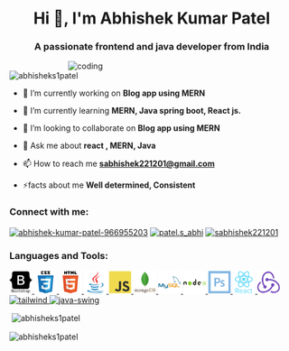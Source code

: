 
<h1 align="center">Hi 👋, I'm Abhishek Kumar Patel</h1>
<h3 align="center">A passionate frontend and java developer from India</h3>
<img align="right" alt="coding" width="400" src="https://user-images.githubusercontent.com/69011963/137184767-79a13ec7-1bb3-4341-a6da-3a149c9c159a.gif">
<p align="left"> <img src="https://komarev.com/ghpvc/?username=abhisheks1patel&label=Profile%20views&color=0e75b6&style=flat" alt="abhisheks1patel" /> </p>

- 🔭 I’m currently working on **Blog app using MERN**

- 🌱 I’m currently learning **MERN, Java spring boot, React js.**

- 👯 I’m looking to collaborate on **Blog app using MERN**

- 💬 Ask me about **react , MERN, Java**

- 📫 How to reach me **sabhishek221201@gmail.com**

- ⚡facts about me **Well determined, Consistent**

<h3 align="left">Connect with me:</h3>
<p align="left">
<a href="https://linkedin.com/in/abhishek-kumar-patel-966955203" target="blank"><img align="center" src="https://raw.githubusercontent.com/rahuldkjain/github-profile-readme-generator/master/src/images/icons/Social/linked-in-alt.svg" alt="abhishek-kumar-patel-966955203" height="30" width="40" /></a>
<a href="https://instagram.com/patel.s_abhi" target="blank"><img align="center" src="https://raw.githubusercontent.com/rahuldkjain/github-profile-readme-generator/master/src/images/icons/Social/instagram.svg" alt="patel.s_abhi" height="30" width="40" /></a>
<a href="https://www.hackerrank.com/sabhishek221201" target="blank"><img align="center" src="https://raw.githubusercontent.com/rahuldkjain/github-profile-readme-generator/master/src/images/icons/Social/hackerrank.svg" alt="sabhishek221201" height="30" width="40" /></a>
</p>

<h3 align="left">Languages and Tools:</h3>
<p align="left"> <a href="https://getbootstrap.com" target="_blank" rel="noreferrer"> <img src="https://raw.githubusercontent.com/devicons/devicon/master/icons/bootstrap/bootstrap-plain-wordmark.svg" alt="bootstrap" width="40" height="40"/> </a> <a href="https://www.w3schools.com/css/" target="_blank" rel="noreferrer"> <img src="https://raw.githubusercontent.com/devicons/devicon/master/icons/css3/css3-original-wordmark.svg" alt="css3" width="40" height="40"/> </a> <a href="https://www.w3.org/html/" target="_blank" rel="noreferrer"> <img src="https://raw.githubusercontent.com/devicons/devicon/master/icons/html5/html5-original-wordmark.svg" alt="html5" width="40" height="40"/> </a> <a href="https://www.java.com" target="_blank" rel="noreferrer"> <img src="https://raw.githubusercontent.com/devicons/devicon/master/icons/java/java-original.svg" alt="java" width="40" height="40"/> </a> <a href="https://developer.mozilla.org/en-US/docs/Web/JavaScript" target="_blank" rel="noreferrer"> <img src="https://raw.githubusercontent.com/devicons/devicon/master/icons/javascript/javascript-original.svg" alt="javascript" width="40" height="40"/> </a> <a href="https://www.mongodb.com/" target="_blank" rel="noreferrer"> <img src="https://raw.githubusercontent.com/devicons/devicon/master/icons/mongodb/mongodb-original-wordmark.svg" alt="mongodb" width="40" height="40"/> </a> <a href="https://www.mysql.com/" target="_blank" rel="noreferrer"> <img src="https://raw.githubusercontent.com/devicons/devicon/master/icons/mysql/mysql-original-wordmark.svg" alt="mysql" width="40" height="40"/> </a> <a href="https://nodejs.org" target="_blank" rel="noreferrer"> <img src="https://raw.githubusercontent.com/devicons/devicon/master/icons/nodejs/nodejs-original-wordmark.svg" alt="nodejs" width="40" height="40"/> </a> <a href="https://www.photoshop.com/en" target="_blank" rel="noreferrer"> <img src="https://raw.githubusercontent.com/devicons/devicon/master/icons/photoshop/photoshop-line.svg" alt="photoshop" width="40" height="40"/> </a> <a href="https://reactjs.org/" target="_blank" rel="noreferrer"> <img src="https://raw.githubusercontent.com/devicons/devicon/master/icons/react/react-original-wordmark.svg" alt="react" width="40" height="40"/> </a> <a href="https://redux.js.org" target="_blank" rel="noreferrer"> <img src="https://raw.githubusercontent.com/devicons/devicon/master/icons/redux/redux-original.svg" alt="redux" width="40" height="40"/> </a> <a href="https://tailwindcss.com/" target="_blank" rel="noreferrer"> <img src="https://www.vectorlogo.zone/logos/tailwindcss/tailwindcss-icon.svg" alt="tailwind" width="40" height="40"/> </a> 
 <a href="https://docs.oracle.com/javase/8/docs/technotes/guides/swing/" target="_blank" rel="noreferrer">
    <img src="[link-to-your-java-swing-icon](https://repository-images.githubusercontent.com/326187489/2a769580-4deb-11eb-9ff5-379005d181eb)" alt="java-swing" width="40" height="40"/>
  </a>
</p>

<p>&nbsp;<img align="center" src="https://github-readme-stats.vercel.app/api?username=abhisheks1patel&show_icons=true&locale=en" alt="abhisheks1patel" /></p>

<p><img align="center" src="https://github-readme-streak-stats.herokuapp.com/?user=abhisheks1patel&" alt="abhisheks1patel" /></p>
